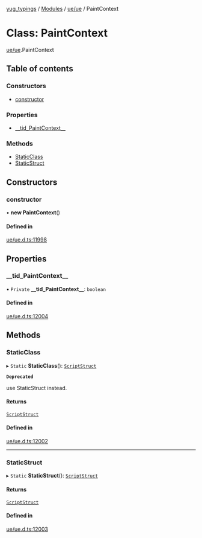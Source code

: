 [yug_typings](../README.md) / [Modules](../modules.md) / [ue/ue](../modules/ue_ue.md) / PaintContext

# Class: PaintContext

[ue/ue](../modules/ue_ue.md).PaintContext

## Table of contents

### Constructors

- [constructor](ue_ue.PaintContext.md#constructor)

### Properties

- [\_\_tid\_PaintContext\_\_](ue_ue.PaintContext.md#__tid_paintcontext__)

### Methods

- [StaticClass](ue_ue.PaintContext.md#staticclass)
- [StaticStruct](ue_ue.PaintContext.md#staticstruct)

## Constructors

### constructor

• **new PaintContext**()

#### Defined in

[ue/ue.d.ts:11998](https://github.com/YugMetaverse/yug_typings/blob/b7d9b19/ue/ue.d.ts#L11998)

## Properties

### \_\_tid\_PaintContext\_\_

• `Private` **\_\_tid\_PaintContext\_\_**: `boolean`

#### Defined in

[ue/ue.d.ts:12004](https://github.com/YugMetaverse/yug_typings/blob/b7d9b19/ue/ue.d.ts#L12004)

## Methods

### StaticClass

▸ `Static` **StaticClass**(): [`ScriptStruct`](ue_ue.ScriptStruct.md)

**`Deprecated`**

use StaticStruct instead.

#### Returns

[`ScriptStruct`](ue_ue.ScriptStruct.md)

#### Defined in

[ue/ue.d.ts:12002](https://github.com/YugMetaverse/yug_typings/blob/b7d9b19/ue/ue.d.ts#L12002)

___

### StaticStruct

▸ `Static` **StaticStruct**(): [`ScriptStruct`](ue_ue.ScriptStruct.md)

#### Returns

[`ScriptStruct`](ue_ue.ScriptStruct.md)

#### Defined in

[ue/ue.d.ts:12003](https://github.com/YugMetaverse/yug_typings/blob/b7d9b19/ue/ue.d.ts#L12003)
